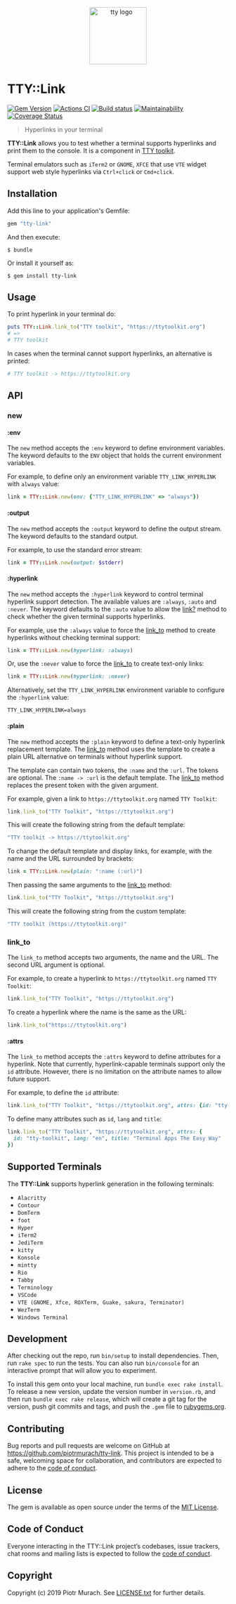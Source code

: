 <div align="center">
  <a href="https://ttytoolkit.org"><img width="130" src="https://github.com/piotrmurach/tty/raw/master/images/tty.png" alt="tty logo" /></a>
</div>

# TTY::Link

[![Gem Version](https://badge.fury.io/rb/tty-link.svg)][gem]
[![Actions CI](https://github.com/piotrmurach/tty-link/actions/workflows/ci.yml/badge.svg)][gh_actions_ci]
[![Build status](https://ci.appveyor.com/api/projects/status/4vb3w6wmr9w9vfp7?svg=true)][appveyor]
[![Maintainability](https://api.codeclimate.com/v1/badges/3f8c368617c464238bf9/maintainability)][codeclimate]
[![Coverage Status](https://coveralls.io/repos/github/piotrmurach/tty-link/badge.svg)][coverage]

[gem]: https://badge.fury.io/rb/tty-link
[gh_actions_ci]: https://github.com/piotrmurach/tty-link/actions/workflows/ci.yml
[appveyor]: https://ci.appveyor.com/project/piotrmurach/tty-link
[codeclimate]: https://codeclimate.com/github/piotrmurach/tty-link/maintainability
[coverage]: https://coveralls.io/github/piotrmurach/tty-link

> Hyperlinks in your terminal

**TTY::Link** allows you to test whether a terminal supports hyperlinks and
print them to the console. It is a component in
[TTY toolkit](https://github.com/piotrmurach/tty).

Terminal emulators such as `iTerm2` or `GNOME`, `XFCE` that use `VTE` widget
support web style hyperlinks via `Ctrl+click` or `Cmd+click`.

## Installation

Add this line to your application's Gemfile:

```ruby
gem "tty-link"
```

And then execute:

```shell
$ bundle
```

Or install it yourself as:

```shell
$ gem install tty-link
```

## Usage

To print hyperlink in your terminal do:

```ruby
puts TTY::Link.link_to("TTY toolkit", "https://ttytoolkit.org")
# =>
# TTY toolkit
```

In cases when the terminal cannot support hyperlinks, an alternative is printed:

```ruby
# TTY toolkit -> https://ttytoolkit.org
```

## API

### new

#### :env

The `new` method accepts the `:env` keyword to define environment variables.
The keyword defaults to the `ENV` object that holds the current environment
variables.

For example, to define only an environment variable `TTY_LINK_HYPERLINK` with
`always` value:

```ruby
link = TTY::Link.new(env: {"TTY_LINK_HYPERLINK" => "always"})
```

#### :output

The `new` method accepts the `:output` keyword to define the output stream. The
keyword defaults to the standard output.

For example, to use the standard error stream:

```ruby
link = TTY::Link.new(output: $stderr)
```

#### :hyperlink

The `new` method accepts the `:hyperlink` keyword to control terminal hyperlink
support detection. The available values are `:always`, `:auto` and `:never`. The
keyword defaults to the `:auto` value to allow the [link?](#link) method
to check whether the given terminal supports hyperlinks.

For example, use the `:always` value to force the [link_to](#link_to) method
to create hyperlinks without checking terminal support:

```ruby
link = TTY::Link.new(hyperlink: :always)
```

Or, use the `:never` value to force the [link_to](#link_to) to create
text-only links:

```ruby
link = TTY::Link.new(hyperlink: :never)
```

Alternatively, set the `TTY_LINK_HYPERLINK` environment variable to configure
the `:hyperlink` value:

```shell
TTY_LINK_HYPERLINK=always
```

#### :plain

The `new` method accepts the `:plain` keyword to define a text-only hyperlink
replacement template. The [link_to](#link_to) method uses the template to
create a plain URL alternative on terminals without hyperlink support.

The template can contain two tokens, the `:name` and the `:url`. The tokens
are optional. The `:name -> :url` is the default template. The
[link_to](#link_to) method replaces the present token with the given argument.

For example, given a link to `https://ttytoolkit.org` named `TTY Toolkit`:

```ruby
link.link_to("TTY Toolkit", "https://ttytoolkit.org")
```

This will create the following string from the default template:

```ruby
"TTY toolkit -> https://ttytoolkit.org"
```

To change the default template and display links, for example, with the name
and the URL surrounded by brackets:

```ruby
link = TTY::Link.new(plain: ":name (:url)")
```

Then passing the same arguments to the [link_to](#link_to) method:

```ruby
link.link_to("TTY Toolkit", "https://ttytoolkit.org")
```

This will create the following string from the custom template:

```ruby
"TTY toolkit (https://ttytoolkit.org)"
```

### link_to

The `link_to` method accepts two arguments, the name and the URL. The second
URL argument is optional.

For example, to create a hyperlink to `https://ttytoolkit.org`
named `TTY Toolkit`:

```ruby
link.link_to("TTY Toolkit", "https://ttytoolkit.org")
```

To create a hyperlink where the name is the same as the URL:

```ruby
link.link_to("https://ttytoolkit.org")
```

#### :attrs

The `link_to` method accepts the `:attrs` keyword to define attributes for a
hyperlink. Note that currently, hyperlink-capable terminals support only the
`id` attribute. However, there is no limitation on the attribute names to
allow future support.

For example, to define the `id` attribute:

```ruby
link.link_to("TTY Toolkit", "https://ttytoolkit.org", attrs: {id: "tty-toolkit"})
```

To define many attributes such as `id`, `lang` and `title`:

```ruby
link.link_to("TTY Toolkit", "https://ttytoolkit.org", attrs: {
  id: "tty-toolkit", lang: "en", title: "Terminal Apps The Easy Way"
})
```

## Supported Terminals

The **TTY::Link** supports hyperlink generation in the following terminals:

* `Alacritty`
* `Contour`
* `DomTerm`
* `foot`
* `Hyper`
* `iTerm2`
* `JediTerm`
* `kitty`
* `Konsole`
* `mintty`
* `Rio`
* `Tabby`
* `Terminology`
* `VSCode`
* `VTE (GNOME, Xfce, ROXTerm, Guake, sakura, Terminator)`
* `WezTerm`
* `Windows Terminal`

## Development

After checking out the repo, run `bin/setup` to install dependencies.
Then, run `rake spec` to run the tests. You can also run `bin/console`
for an interactive prompt that will allow you to experiment.

To install this gem onto your local machine, run `bundle exec rake install`.
To release a new version, update the version number in `version.rb`, and then
run `bundle exec rake release`, which will create a git tag for the version,
push git commits and tags, and push the `.gem` file to
[rubygems.org](https://rubygems.org).

## Contributing

Bug reports and pull requests are welcome on GitHub at
https://github.com/piotrmurach/tty-link.
This project is intended to be a safe, welcoming space for collaboration,
and contributors are expected to adhere to the
[code of conduct](https://github.com/piotrmurach/tty-link/blob/master/CODE_OF_CONDUCT.md).

## License

The gem is available as open source under the terms of the
[MIT License](https://opensource.org/licenses/MIT).

## Code of Conduct

Everyone interacting in the TTY::Link project’s codebases, issue trackers,
chat rooms and mailing lists is expected to follow the
[code of conduct](https://github.com/piotrmurach/tty-link/blob/master/CODE_OF_CONDUCT.md).

## Copyright

Copyright (c) 2019 Piotr Murach. See
[LICENSE.txt](https://github.com/piotrmurach/tty-link/blob/master/LICENSE.txt)
for further details.

